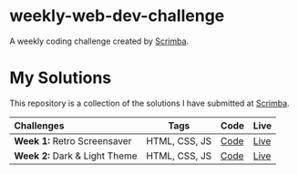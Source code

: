 # weekly-web-dev-challenge
A weekly coding challenge created by [Scrimba](https://scrimba.com/learn/weeklychallenge).

# My Solutions

This repository is a collection of the solutions I have submitted at [Scrimba](https://scrimba.com/learn/weeklychallenge).


| Challenges  |  Tags | Code | Live |
|:-------------|---|---|---|
| **Week 1:** Retro Screensaver | HTML, CSS, JS | [Code](https://github.com/aramatsolrac/weekly-web-dev-challenge/tree/main/week_1)|[Live](https://aramatsolrac.github.io/weekly-web-dev-challenge/week_1) |
| **Week 2:** Dark & Light Theme | HTML, CSS, JS | [Code](https://github.com/aramatsolrac/weekly-web-dev-challenge/tree/main/week_2)|[Live](https://aramatsolrac.github.io/weekly-web-dev-challenge/week_2) |

